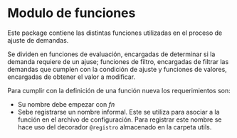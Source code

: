 # Modulo de funciones

Este package contiene las distintas funciones utilizadas en el proceso de ajuste de demandas.

Se dividen en funciones de evaluación, encargadas de determinar si la demanda requiere de un ajuse; funciones de filtro, encargadas de filtrar las demandas que cumplen con la condición de ajuste y funciones de valores, encargadas de obtener el valor a modificar.

Para cumplir con la definición de una función nueva los requerimientos son:

- Su nombre debe empezar con *fn*
- Sebe registrarse un nombre informal. Este se utiliza para asociar a la función en el archivo de configuración. Para registrar este nombre se hace uso del decorador `@registro` almacenado en la carpeta utils.
